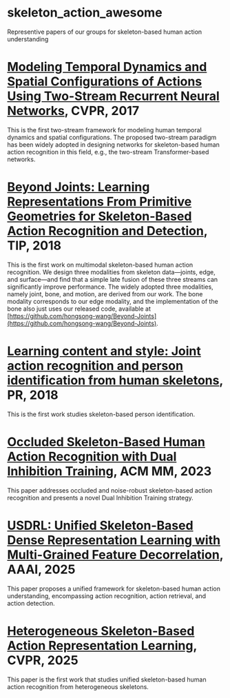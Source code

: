 # skeleton_action_awesome
Representive papers of our groups for skeleton-based human action understanding

# [Modeling Temporal Dynamics and Spatial Configurations of Actions Using Two-Stream Recurrent Neural Networks](https://github.com/hongsong-wang/skeleton_action_awesome/blob/main/Modeling%20Temporal%20Dynamics%20and%20Spatial%20Configurations%20of%20Actions%20Using%20Two-Stream%20Recurrent%20Neural%20Networks.pdf), CVPR, 2017
This is the first two-stream framework for modeling human temporal dynamics and spatial configurations. The proposed two-stream paradigm has been widely adopted in designing networks for skeleton-based human action recognition in this field, e.g., the two-stream Transformer-based networks.

# [Beyond Joints: Learning Representations From Primitive Geometries for Skeleton-Based Action Recognition and Detection](https://github.com/hongsong-wang/skeleton_action_awesome/blob/main/Beyond_Joints_Learning_Representations_From_Primitive_Geometries_for_Skeleton-Based_Action_Recognition_and_Detection.pdf), TIP, 2018
This is the first work on multimodal skeleton-based human action recognition. We design three modalities from skeleton data—joints, edge, and surface—and find that a simple late fusion of these three streams can significantly improve performance. The widely adopted three modalities, namely joint, bone, and motion, are derived from our work. The bone modality corresponds to our edge modality, and the implementation of the bone also just uses our released code, available at [https://github.com/hongsong-wang/Beyond-Joints](https://github.com/hongsong-wang/Beyond-Joints). 

# [Learning content and style: Joint action recognition and person identification from human skeletons](https://github.com/hongsong-wang/skeleton_action_awesome/blob/main/Learning%20content%20and%20style%20Joint%20action%20recognition%20and%20person%20identification%20from%20human%20skeletons.pdf), PR, 2018
This is the first work studies skeleton-based person identification.

# [Occluded Skeleton-Based Human Action Recognition with Dual Inhibition Training](https://github.com/hongsong-wang/skeleton_action_awesome/blob/main/Occluded%20Skeleton-Based%20Human%20Action%20Recognition%20with%20Dual%20Inhibition%20Training.pdf), ACM MM, 2023
This paper addresses occluded and noise-robust skeleton-based action recognition and presents a novel Dual Inhibition Training strategy.

# [USDRL: Unified Skeleton-Based Dense Representation Learning with Multi-Grained Feature Decorrelation](https://github.com/wengwanjiang/USDRL/tree/main), AAAI, 2025
This paper proposes a unified framework for skeleton-based human action understanding, encompassing action recognition, action retrieval, and action detection.

# [Heterogeneous Skeleton-Based Action Representation Learning](https://cvpr.thecvf.com/virtual/2025/poster/32563), CVPR, 2025
This paper is the first work that studies unified skeleton-based human action recognition from heterogeneous skeletons.
